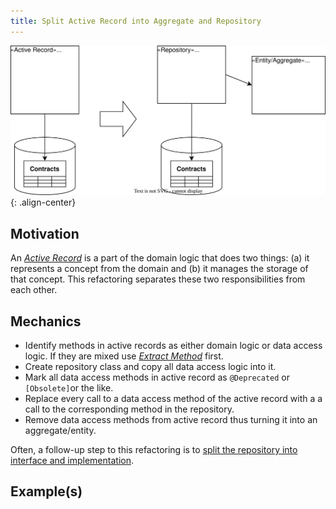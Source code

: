 ```yaml
---
title: Split Active Record into Aggregate and Repository
---
```


![](../../images/domain-driven-refactorings/tactical/split-active-record.drawio.svg){: .align-center}

## Motivation

An [*Active Record*](https://www.martinfowler.com/eaaCatalog/activeRecord.html) is a part of the domain logic that does two things: (a) it represents a concept from the domain and (b) it manages the storage of that concept. This refactoring separates these two responsibilities from each other.

## Mechanics

- Identify methods in active records as either domain logic or data access logic. If they are mixed use [*Extract Method*](https://refactoring.com/catalog/extractMethod.html) first.
- Create repository class and copy all data access logic into it.
- Mark all data access methods in active record as `@Deprecated` or `[Obsolete]`or the like.
- Replace every call to a data access method of the active record with a a call to the corresponding method in the repository.
- Remove data access methods from active record thus turning it into an aggregate/entity.

Often, a follow-up step to this refactoring is to [split the repository into interface and implementation](split-repository-into-interface-and-implementation).

## Example(s)
